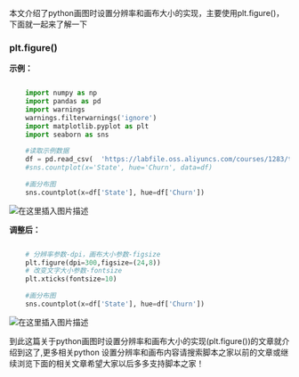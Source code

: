 本文介绍了python画图时设置分辨率和画布大小的实现，主要使用plt.figure()，下面就一起来了解一下

###  plt.figure()

**示例：**

```python

    import numpy as np
    import pandas as pd
    import warnings
    warnings.filterwarnings('ignore')
    import matplotlib.pyplot as plt
    import seaborn as sns
    
    #读取示例数据
    df = pd.read_csv(  'https://labfile.oss.aliyuncs.com/courses/1283/telecom_churn.csv')
    #sns.countplot(x='State', hue='Churn', data=df)
    
    #画分布图
    sns.countplot(x=df['State'], hue=df['Churn'])
```

![在这里插入图片描述](https://img.jbzj.com/file_images/article/202101/2021010809471812.png)  

**调整后：**

```python

    # 分辨率参数-dpi，画布大小参数-figsize
    plt.figure(dpi=300,figsize=(24,8))
    # 改变文字大小参数-fontsize
    plt.xticks(fontsize=10)
    
    #画分布图
    sns.countplot(x=df['State'], hue=df['Churn'])
```

![在这里插入图片描述](https://img.jbzj.com/file_images/article/202101/2021010809471813.png)

到此这篇关于python画图时设置分辨率和画布大小的实现(plt.figure())的文章就介绍到这了,更多相关python
设置分辨率和画布内容请搜索脚本之家以前的文章或继续浏览下面的相关文章希望大家以后多多支持脚本之家！

